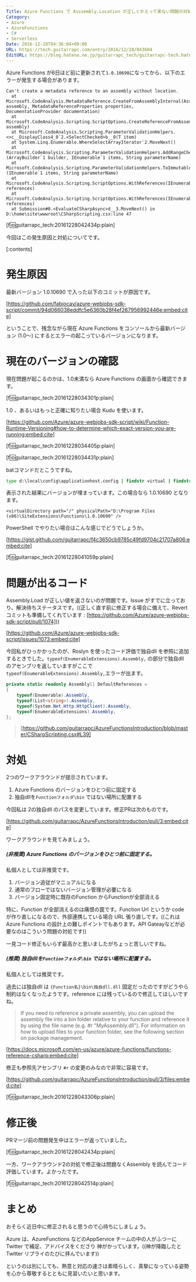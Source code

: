 ```yaml
---
Title: Azure Functions で Asssembly.Location が正しくかえって来ない問題の対処
Category:
- Azure
- AzureFunctions
- C#
- Serverless
Date: 2016-12-28T04:36:04+09:00
URL: https://tech.guitarrapc.com/entry/2016/12/28/043604
EditURL: https://blog.hatena.ne.jp/guitarrapc_tech/guitarrapc-tech.hatenablog.com/atom/entry/10328749687201659791
---
```


Azure Functions が6日ほど前に更新されて`1.0.10690`になってから、以下のエラーが発生する場合があります。

```
Can't create a metadata reference to an assembly without location.
  at Microsoft.CodeAnalysis.MetadataReference.CreateFromAssemblyInternal(Assembly assembly, MetadataReferenceProperties properties, DocumentationProvider documentation)
  at Microsoft.CodeAnalysis.Scripting.ScriptOptions.CreateReferenceFromAssembly(Assembly assembly)
  at Microsoft.CodeAnalysis.Scripting.ParameterValidationHelpers.<>c__DisplayClass4_0`2.<SelectChecked>b__0(T item)
  at System.Linq.Enumerable.WhereSelectArrayIterator`2.MoveNext()
  at Microsoft.CodeAnalysis.Scripting.ParameterValidationHelpers.AddRangeChecked[T](ArrayBuilder`1 builder, IEnumerable`1 items, String parameterName)
  at Microsoft.CodeAnalysis.Scripting.ParameterValidationHelpers.ToImmutableArrayChecked[T](IEnumerable`1 items, String parameterName)
  at Microsoft.CodeAnalysis.Scripting.ScriptOptions.WithReferences(IEnumerable`1 references)
  at Microsoft.CodeAnalysis.Scripting.ScriptOptions.WithReferences(IEnumerable`1 references)
  at Submission#0.<EvaluateCSharpAsync>d__3.MoveNext() in D:\home\site\wwwroot\CSharpScripting.csx:line 47
```
[f:id:guitarrapc_tech:20161228042434p:plain]

今回はこの発生原因と対処についてです。

[:contents]

# 発生原因

最新バージョン 1.0.10690 で入った以下のコミットが原因です。

[https://github.com/fabiocav/azure-webjobs-sdk-script/commit/94d066038eddfc5e6360b28f4ef267956992446e:embed:cite]

ということで、残念ながら現在 Azure Functions をコンソールから最新バージョン (1.0～) にするとエラーの起こっているバージョンになります。

# 現在のバージョンの確認

現在問題が起こるのかは、1.0未満なら Azure Functions の画面から確認できます。

[f:id:guitarrapc_tech:20161228034301p:plain]

1.0 、あるいはもっと正確に知りたい場合 Kudu を使います。

[https://github.com/Azure/azure-webjobs-sdk-script/wiki/Function-Runtime-Versioning#how-to-determine-which-exact-version-you-are-running:embed:cite]

[f:id:guitarrapc_tech:20161228034405p:plain]

[f:id:guitarrapc_tech:20161228034431p:plain]

batコマンドだとこうですね。

```bat
type d:\local\config\applicationhost.config | findstr virtual | findstr Functions
```

表示された結果にバージョンが埋まっています。この場合なら 1.0.10690 となります。


```
<virtualDirectory path="/" physicalPath="D:\Program Files (x86)\SiteExtensions\Functions\1.0.10690" />
```
PowerShell でやりたい場合はこんな感じでどうでしょうか。

[https://gist.github.com/guitarrapc/f4c3650cb9785c49fd9704c21707a806:embed:cite]

[f:id:guitarrapc_tech:20161228041059p:plain]

# 問題が出るコード

Assembly.Load が正しい値を返さないのが問題です。Issue がすでに立っており、解決待ちステータスです。((正しく直す前に修正する場合に備えて、Revert コミットも準備してくれています : [https://github.com/Azure/azure-webjobs-sdk-script/pull/1074]))

[https://github.com/Azure/azure-webjobs-sdk-script/issues/1073:embed:cite]

今回私がひっかかったのが、Roslyn を使ったコード評価で独自dll を参照に追加するときでした。`typeof(EnumerableExtensions).Assembly,` の部分で独自dll のアセンブリを返していますがここで`typeof(EnumerableExtensions).Assembly,`エラーが出ます。

```cs
private static readonly Assembly[] DefaultReferences =
{
    typeof(Enumerable).Assembly,
    typeof(List<string>).Assembly,
    typeof(System.Net.Http.HttpClient).Assembly,
    typeof(EnumerableExtensions).Assembly,
};
```

> [https://github.com/guitarrapc/AzureFunctionsIntroduction/blob/master/CSharpScripting.csx#L39]

# 対処

2つのワークアラウンドが提示されています。

1. Azure Functions のバージョンをひとつ前に固定する
1. 独自dllを`Functionフォルダ\bin` ではない場所に配置する

今回私は 2の独自dll のパスを変更しています。修正PRは次のものです。

[https://github.com/guitarrapc/AzureFunctionsIntroduction/pull/3:embed:cite]

ワークアラウンドを見てみましょう。

##### (非推奨) Azure Functions のバージョンをひとつ前に固定する。

私個人としては非推奨です。

1. バージョン追従がマニュアルになる
1. 通常のフローではないバージョン管理が必要になる
1. バージョン固定時に既存のFunction からFunctionが全部消える

特に、Function が全部消えるのは痛恨の罠です。Function Url というか code が作り直しになるので、外部連携している場合 URL 張り直しです。((これは Azure Functions の設計上の難しポイントでもあります。API Gateayなどが必要なのはこういう問題の対処です))

一見コード修正もいらず最高かと思いましたがちょっと苦しいですね。

##### (推奨) 独自dllを`Functionフォルダ\bin` ではない場所に配置する。

私個人としては推奨です。

過去には独自dll は `{Function名}\bin\独自dll.dll` 固定だったのですがどうやら制約はなくなったようです。reference には残っているので修正してほしいですね。

> If you need to reference a private assembly, you can upload the assembly file into a bin folder relative to your function and reference it by using the file name (e.g. #r "MyAssembly.dll"). For information on how to upload files to your function folder, see the following section on package management.

[https://docs.microsoft.com/en-us/azure/azure-functions/functions-reference-csharp:embed:cite]


修正も参照先アセンブリ `#r` の変更のみなので非常に容易です。

[https://github.com/guitarrapc/AzureFunctionsIntroduction/pull/3/files:embed:cite]

[f:id:guitarrapc_tech:20161228043306p:plain]



# 修正後

PRマージ前の問題発生中はエラーが返っていました。

[f:id:guitarrapc_tech:20161228042434p:plain]

一方、ワークアラウンド2の対処で修正後は問題なくAssembly を読んでコード評価しています。よかったです。

[f:id:guitarrapc_tech:20161228042514p:plain]


# まとめ

おそらく近日中に修正されると思うので心待ちにしましょう。

Azure は、AzureFunctions などのAppService チームの中の人がふつーに Twitter で補足、アドバイスをくださり 神がかっています。((神が降臨したとTwitter リプライのたびに拝んでいます))

というのは別にしても、熱意と対応の速さは素晴らしく、真摯になっている姿勢を心から尊敬するとともに見習いたいと思います。
